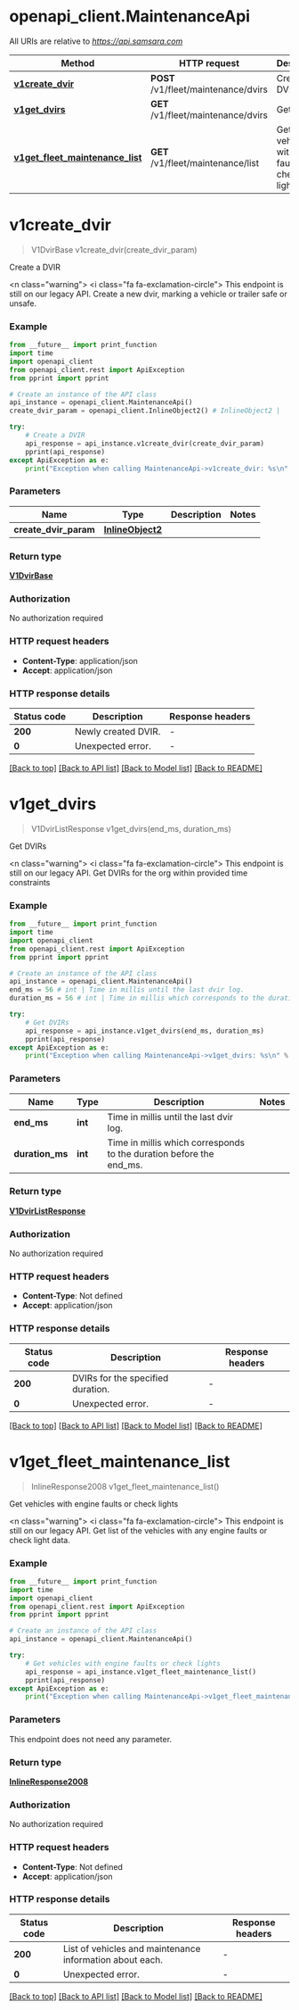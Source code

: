 # openapi_client.MaintenanceApi

All URIs are relative to *https://api.samsara.com*

Method | HTTP request | Description
------------- | ------------- | -------------
[**v1create_dvir**](MaintenanceApi.md#v1create_dvir) | **POST** /v1/fleet/maintenance/dvirs | Create a DVIR
[**v1get_dvirs**](MaintenanceApi.md#v1get_dvirs) | **GET** /v1/fleet/maintenance/dvirs | Get DVIRs
[**v1get_fleet_maintenance_list**](MaintenanceApi.md#v1get_fleet_maintenance_list) | **GET** /v1/fleet/maintenance/list | Get vehicles with engine faults or check lights


# **v1create_dvir**
> V1DvirBase v1create_dvir(create_dvir_param)

Create a DVIR

<n class=\"warning\"> <nh> <i class=\"fa fa-exclamation-circle\"></i> This endpoint is still on our legacy API. </nh> </n>  Create a new dvir, marking a vehicle or trailer safe or unsafe.

### Example

```python
from __future__ import print_function
import time
import openapi_client
from openapi_client.rest import ApiException
from pprint import pprint

# Create an instance of the API class
api_instance = openapi_client.MaintenanceApi()
create_dvir_param = openapi_client.InlineObject2() # InlineObject2 | 

try:
    # Create a DVIR
    api_response = api_instance.v1create_dvir(create_dvir_param)
    pprint(api_response)
except ApiException as e:
    print("Exception when calling MaintenanceApi->v1create_dvir: %s\n" % e)
```

### Parameters

Name | Type | Description  | Notes
------------- | ------------- | ------------- | -------------
 **create_dvir_param** | [**InlineObject2**](InlineObject2.md)|  | 

### Return type

[**V1DvirBase**](V1DvirBase.md)

### Authorization

No authorization required

### HTTP request headers

 - **Content-Type**: application/json
 - **Accept**: application/json

### HTTP response details
| Status code | Description | Response headers |
|-------------|-------------|------------------|
**200** | Newly created DVIR. |  -  |
**0** | Unexpected error. |  -  |

[[Back to top]](#) [[Back to API list]](../README.md#documentation-for-api-endpoints) [[Back to Model list]](../README.md#documentation-for-models) [[Back to README]](../README.md)

# **v1get_dvirs**
> V1DvirListResponse v1get_dvirs(end_ms, duration_ms)

Get DVIRs

<n class=\"warning\"> <nh> <i class=\"fa fa-exclamation-circle\"></i> This endpoint is still on our legacy API. </nh> </n>  Get DVIRs for the org within provided time constraints

### Example

```python
from __future__ import print_function
import time
import openapi_client
from openapi_client.rest import ApiException
from pprint import pprint

# Create an instance of the API class
api_instance = openapi_client.MaintenanceApi()
end_ms = 56 # int | Time in millis until the last dvir log.
duration_ms = 56 # int | Time in millis which corresponds to the duration before the end_ms.

try:
    # Get DVIRs
    api_response = api_instance.v1get_dvirs(end_ms, duration_ms)
    pprint(api_response)
except ApiException as e:
    print("Exception when calling MaintenanceApi->v1get_dvirs: %s\n" % e)
```

### Parameters

Name | Type | Description  | Notes
------------- | ------------- | ------------- | -------------
 **end_ms** | **int**| Time in millis until the last dvir log. | 
 **duration_ms** | **int**| Time in millis which corresponds to the duration before the end_ms. | 

### Return type

[**V1DvirListResponse**](V1DvirListResponse.md)

### Authorization

No authorization required

### HTTP request headers

 - **Content-Type**: Not defined
 - **Accept**: application/json

### HTTP response details
| Status code | Description | Response headers |
|-------------|-------------|------------------|
**200** | DVIRs for the specified duration. |  -  |
**0** | Unexpected error. |  -  |

[[Back to top]](#) [[Back to API list]](../README.md#documentation-for-api-endpoints) [[Back to Model list]](../README.md#documentation-for-models) [[Back to README]](../README.md)

# **v1get_fleet_maintenance_list**
> InlineResponse2008 v1get_fleet_maintenance_list()

Get vehicles with engine faults or check lights

<n class=\"warning\"> <nh> <i class=\"fa fa-exclamation-circle\"></i> This endpoint is still on our legacy API. </nh> </n>  Get list of the vehicles with any engine faults or check light data.

### Example

```python
from __future__ import print_function
import time
import openapi_client
from openapi_client.rest import ApiException
from pprint import pprint

# Create an instance of the API class
api_instance = openapi_client.MaintenanceApi()

try:
    # Get vehicles with engine faults or check lights
    api_response = api_instance.v1get_fleet_maintenance_list()
    pprint(api_response)
except ApiException as e:
    print("Exception when calling MaintenanceApi->v1get_fleet_maintenance_list: %s\n" % e)
```

### Parameters
This endpoint does not need any parameter.

### Return type

[**InlineResponse2008**](InlineResponse2008.md)

### Authorization

No authorization required

### HTTP request headers

 - **Content-Type**: Not defined
 - **Accept**: application/json

### HTTP response details
| Status code | Description | Response headers |
|-------------|-------------|------------------|
**200** | List of vehicles and maintenance information about each. |  -  |
**0** | Unexpected error. |  -  |

[[Back to top]](#) [[Back to API list]](../README.md#documentation-for-api-endpoints) [[Back to Model list]](../README.md#documentation-for-models) [[Back to README]](../README.md)

